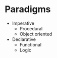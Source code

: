 # Paradigms

- Imperative
  - Procedural
  - Object oriented
- Declarative
  - Functional
  - Logic
